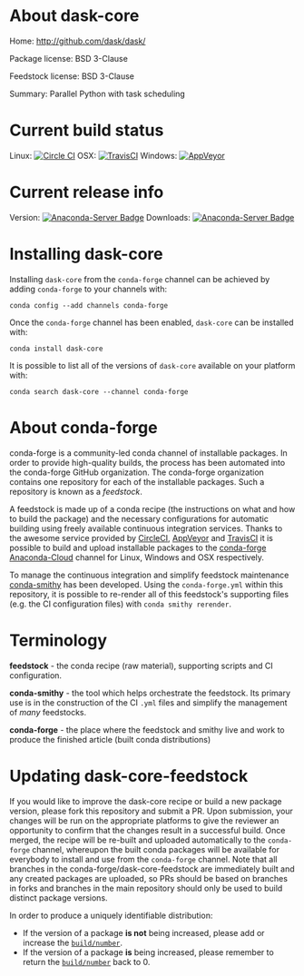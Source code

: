 About dask-core
===============

Home: http://github.com/dask/dask/

Package license: BSD 3-Clause

Feedstock license: BSD 3-Clause

Summary: Parallel Python with task scheduling



Current build status
====================

Linux: [![Circle CI](https://circleci.com/gh/conda-forge/dask-core-feedstock.svg?style=shield)](https://circleci.com/gh/conda-forge/dask-core-feedstock)
OSX: [![TravisCI](https://travis-ci.org/conda-forge/dask-core-feedstock.svg?branch=master)](https://travis-ci.org/conda-forge/dask-core-feedstock)
Windows: [![AppVeyor](https://ci.appveyor.com/api/projects/status/github/conda-forge/dask-core-feedstock?svg=True)](https://ci.appveyor.com/project/conda-forge/dask-core-feedstock/branch/master)

Current release info
====================
Version: [![Anaconda-Server Badge](https://anaconda.org/conda-forge/dask-core/badges/version.svg)](https://anaconda.org/conda-forge/dask-core)
Downloads: [![Anaconda-Server Badge](https://anaconda.org/conda-forge/dask-core/badges/downloads.svg)](https://anaconda.org/conda-forge/dask-core)

Installing dask-core
====================

Installing `dask-core` from the `conda-forge` channel can be achieved by adding `conda-forge` to your channels with:

```
conda config --add channels conda-forge
```

Once the `conda-forge` channel has been enabled, `dask-core` can be installed with:

```
conda install dask-core
```

It is possible to list all of the versions of `dask-core` available on your platform with:

```
conda search dask-core --channel conda-forge
```


About conda-forge
=================

conda-forge is a community-led conda channel of installable packages.
In order to provide high-quality builds, the process has been automated into the
conda-forge GitHub organization. The conda-forge organization contains one repository
for each of the installable packages. Such a repository is known as a *feedstock*.

A feedstock is made up of a conda recipe (the instructions on what and how to build
the package) and the necessary configurations for automatic building using freely
available continuous integration services. Thanks to the awesome service provided by
[CircleCI](https://circleci.com/), [AppVeyor](http://www.appveyor.com/)
and [TravisCI](https://travis-ci.org/) it is possible to build and upload installable
packages to the [conda-forge](https://anaconda.org/conda-forge)
[Anaconda-Cloud](http://docs.anaconda.org/) channel for Linux, Windows and OSX respectively.

To manage the continuous integration and simplify feedstock maintenance
[conda-smithy](http://github.com/conda-forge/conda-smithy) has been developed.
Using the ``conda-forge.yml`` within this repository, it is possible to re-render all of
this feedstock's supporting files (e.g. the CI configuration files) with ``conda smithy rerender``.


Terminology
===========

**feedstock** - the conda recipe (raw material), supporting scripts and CI configuration.

**conda-smithy** - the tool which helps orchestrate the feedstock.
                   Its primary use is in the construction of the CI ``.yml`` files
                   and simplify the management of *many* feedstocks.

**conda-forge** - the place where the feedstock and smithy live and work to
                  produce the finished article (built conda distributions)


Updating dask-core-feedstock
============================

If you would like to improve the dask-core recipe or build a new
package version, please fork this repository and submit a PR. Upon submission,
your changes will be run on the appropriate platforms to give the reviewer an
opportunity to confirm that the changes result in a successful build. Once
merged, the recipe will be re-built and uploaded automatically to the
`conda-forge` channel, whereupon the built conda packages will be available for
everybody to install and use from the `conda-forge` channel.
Note that all branches in the conda-forge/dask-core-feedstock are
immediately built and any created packages are uploaded, so PRs should be based
on branches in forks and branches in the main repository should only be used to
build distinct package versions.

In order to produce a uniquely identifiable distribution:
 * If the version of a package **is not** being increased, please add or increase
   the [``build/number``](http://conda.pydata.org/docs/building/meta-yaml.html#build-number-and-string).
 * If the version of a package **is** being increased, please remember to return
   the [``build/number``](http://conda.pydata.org/docs/building/meta-yaml.html#build-number-and-string)
   back to 0.
